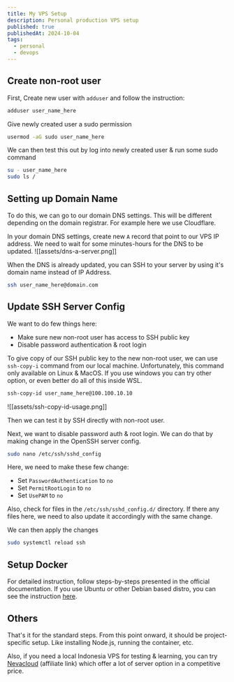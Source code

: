 ```yaml
---
title: My VPS Setup
description: Personal production VPS setup
published: true
publishedAt: 2024-10-04
tags:
  - personal
  - devops
---
```

## Create non-root user

First, Create new user with `adduser` and follow the instruction:
```bash
adduser user_name_here
```
Give newly created user a sudo permission
```bash
usermod -aG sudo user_name_here
```
We can then test this out by log into newly created user & run some sudo command
```bash
su - user_name_here
sudo ls /
```

## Setting up Domain Name

To do this, we can go to our domain DNS settings. This will be different depending on the domain registrar. For example here we use Cloudflare.

In your domain DNS settings, create new `A` record that point to our VPS IP address. We need to wait for some minutes-hours for the DNS to be updated.
![[assets/dns-a-server.png]]

When the DNS is already updated, you can SSH to your server by using it's domain name instead of IP Address.
```bash
ssh user_name_here@domain.com
```

## Update SSH Server Config
We want to do few things here:
- Make sure new non-root user has access to SSH public key
- Disable password authentication & root login 

To give copy of our SSH public key to the new non-root user, we can use `ssh-copy-i` command from our local machine. Unfortunately, this command only available on Linux & MacOS. If you use windows you can try other option, or even better do all of this inside WSL.
```bash
ssh-copy-id user_name_here@100.100.10.10
```
![[assets/ssh-copy-id-usage.png]]

Then we can test it by SSH directly with non-root user.

Next, we want to disable password auth & root login. We can do that by making change in the OpenSSH server config.
```bash
sudo nano /etc/ssh/sshd_config
```

Here, we need to make these few change:
- Set `PasswordAuthentication` to `no`
- Set `PermitRootLogin` to `no`
- Set `UsePAM` to `no`

Also, check for files in the `/etc/ssh/sshd_config.d/` directory. If there any files here, we need to also update it accordingly with the same change.

We can then apply the changes
```bash
sudo systemctl reload ssh
```

## Setup Docker
For detailed instruction, follow steps-by-steps presented in the official documentation. If you use Ubuntu or other Debian based distro, you can see the instruction [here](https://docs.docker.com/engine/install/ubuntu/#install-using-the-repository).

## Others
That's it for the standard steps. From this point onward, it should be project-specific setup. Like installing Node.js, running the container, etc. 

Also, if you need a local Indonesia VPS for testing & learning, you can try [Nevacloud](https://nevacloud.com/?ref=rulasfia) (affiliate link) which offer a lot of server option in a competitive price. 